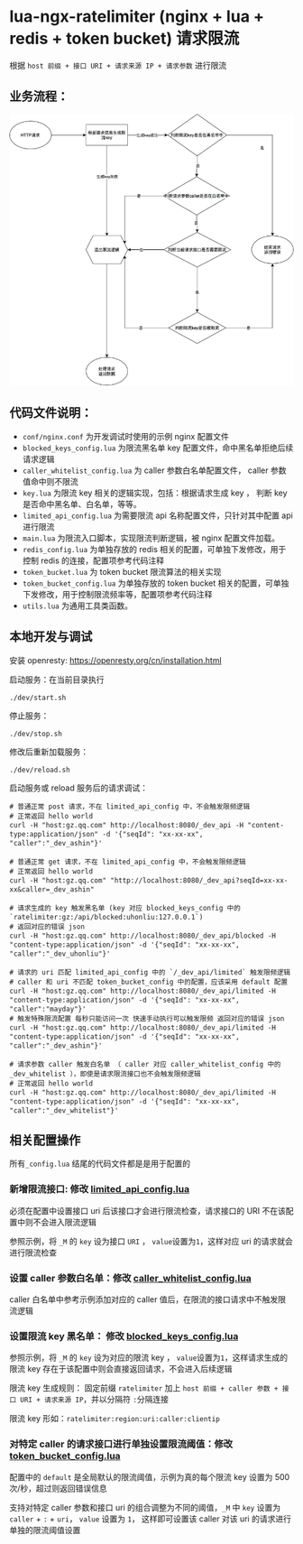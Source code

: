 # lua-ngx-ratelimiter (nginx + lua + redis + token bucket) 请求限流

根据 `host 前缀 + 接口 URI + 请求来源 IP + 请求参数` 进行限流

## 业务流程：

![](../pic/业务流程.png)

## 代码文件说明：

- `conf/nginx.conf` 为开发调试时使用的示例 nginx 配置文件
- `blocked_keys_config.lua` 为限流黑名单 key 配置文件，命中黑名单拒绝后续请求逻辑
- `caller_whitelist_config.lua` 为 caller 参数白名单配置文件， caller 参数值命中则不限流
- `key.lua` 为限流 key 相关的逻辑实现，包括：根据请求生成 key ， 判断 key 是否命中黑名单、白名单，等等。
- `limited_api_config.lua` 为需要限流 api 名称配置文件，只针对其中配置 api 进行限流
- `main.lua` 为限流入口脚本，实现限流判断逻辑，被 nginx 配置文件加载。
- `redis_config.lua` 为单独存放的 redis 相关的配置，可单独下发修改，用于控制 redis 的连接，配置项参考代码注释
- `token_bucket.lua` 为 token bucket 限流算法的相关实现
- `token_bucket_config.lua` 为单独存放的 token bucket 相关的配置，可单独下发修改，用于控制限流频率等，配置项参考代码注释
- `utils.lua` 为通用工具类函数。

## 本地开发与调试

安装 openresty: <https://openresty.org/cn/installation.html>

启动服务：在当前目录执行

```
./dev/start.sh
```

停止服务：

```
./dev/stop.sh
```

修改后重新加载服务：

```
./dev/reload.sh
```

启动服务或 reload 服务后的请求调试：

```
# 普通正常 post 请求，不在 limited_api_config 中，不会触发限频逻辑
# 正常返回 hello world
curl -H "host:gz.qq.com" http://localhost:8080/_dev_api -H "content-type:application/json" -d '{"seqId": "xx-xx-xx", "caller":"_dev_ashin"}'

# 普通正常 get 请求，不在 limited_api_config 中，不会触发限频逻辑
# 正常返回 hello world
curl -H "host:gz.qq.com" "http://localhost:8080/_dev_api?seqId=xx-xx-xx&caller=_dev_ashin"

# 请求生成的 key 触发黑名单 (key 对应 blocked_keys_config 中的 `ratelimiter:gz:/api/blocked:uhonliu:127.0.0.1`)
# 返回对应的错误 json
curl -H "host:gz.qq.com" http://localhost:8080/_dev_api/blocked -H "content-type:application/json" -d '{"seqId": "xx-xx-xx", "caller":"_dev_uhonliu"}'

# 请求的 uri 匹配 limited_api_config 中的 `/_dev_api/limited` 触发限频逻辑
# caller 和 uri 不匹配 token_bucket_config 中的配置，应该采用 default 配置
curl -H "host:gz.qq.com" http://localhost:8080/_dev_api/limited -H "content-type:application/json" -d '{"seqId": "xx-xx-xx", "caller":"mayday"}'
# 触发特殊限流配置 每秒只能访问一次 快速手动执行可以触发限频 返回对应的错误 json
curl -H "host:gz.qq.com" http://localhost:8080/_dev_api/limited -H "content-type:application/json" -d '{"seqId": "xx-xx-xx", "caller":"_dev_ashin"}'

# 请求参数 caller 触发白名单 （ caller 对应 caller_whitelist_config 中的 _dev_whitelist ），即使是请求限流接口也不会触发限频逻辑
# 正常返回 hello world
curl -H "host:gz.qq.com" http://localhost:8080/_dev_api/limited -H "content-type:application/json" -d '{"seqId": "xx-xx-xx", "caller":"_dev_whitelist"}'
```

## 相关配置操作

所有`_config.lua` 结尾的代码文件都是是用于配置的

### 新增限流接口: 修改 [limited_api_config.lua](./limited_api_config.lua)

必须在配置中设置接口 uri 后该接口才会进行限流检查，请求接口的 URI 不在该配置中则不会进入限流逻辑

参照示例，将 `_M` 的 `key` 设为接口 `URI` ， `value`设置为`1`，这样对应 uri 的请求就会进行限流检查

### 设置 caller 参数白名单：修改 [caller_whitelist_config.lua](./caller_whitelist_config.lua)

caller 白名单中参考示例添加对应的 caller 值后，在限流的接口请求中不触发限流逻辑

### 设置限流 key 黑名单： 修改 [blocked_keys_config.lua](./blocked_keys_config.lua)

参照示例，将 `_M` 的 `key` 设为对应的限流 key ， `value`设置为`1`，这样请求生成的限流 key 存在于该配置中则会直接返回请求，不会进入后续逻辑

限流 key 生成规则： 固定前缀 `ratelimiter` 加上 `host 前缀 + caller 参数 + 接口 URI + 请求来源 IP`，并以分隔符 `:`分隔连接

限流 key 形如：`ratelimiter:region:uri:caller:clientip`

### 对特定 caller 的请求接口进行单独设置限流阈值：修改 [token_bucket_config.lua](./token_bucket_config.lua)

配置中的 `default` 是全局默认的限流阈值，示例为真的每个限流 key 设置为 500 次/秒，超过则返回错误信息

支持对特定 caller 参数和接口 uri 的组合调整为不同的阈值，`_M` 中 `key` 设置为 `caller` + `:` + `uri`， `value` 设置为 `1`， 这样即可设置该 caller 对该 uri
的请求进行单独的限流阈值设置
